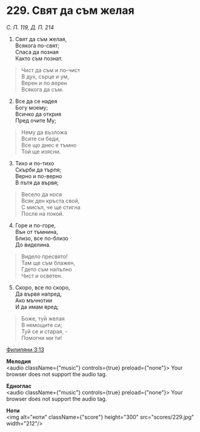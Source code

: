 # 229. Свят да съм желая

_С. П. 119, Д. П. 214_

1. Свят да съм желая,  
Всякога по-свят;  
Спаса да позная  
Както съм познат.  

> Чист да съм и по-чист  
> В дух, сърце и ум,  
> Верен и по верен  
> Всякога да съм.  

2. Все да се надея  
Богу моему;  
Всичко да открия  
Пред очите Му;  

> Нему да възложа  
> Всите си беди,  
> Все що днес е тъмно  
> Той ще изясни.  

3. Тихо и по-тихо  
Скърби да търпя;  
Верно и по-верно  
В пътя да вървя;  

> Весело да нося  
> Всяк ден кръста свой,  
> С мисъл, че ще стигна  
> После на покой.  

4. Горе и по-горе,  
Вън от тъмнина,  
Близо, все по-близо  
До виделина.  

> Видело пресвято!  
> Там ще съм блажен,  
> Гдето съм напълно  
> Чист и осветен.  

5. Скоро, все по скоро,  
Да вървя напред,  
Ако мъчнотии  
И да имам вред;  

> Боже, туй желая  
> В немощите си;  
> Туй се и старая, -  
> Помогни ми ти!

[Филипяни 3:13](http://biblia.bg/index.php?k=57&g=3&s=13)

**Мелодия**  
<audio className={"music"} controls={true} preload={"none"}>
    <source src="mp3/229.mp3" type="audio/mpeg"/>
    Your browser does not support the audio tag.
</audio>

**Едноглас**  
<audio className={"music"} controls={true} preload={"none"}>
    <source src="transp/229.mp3" type="audio/mpeg"/>
    Your browser does not support the audio tag.
</audio>

**Ноти**  
<img alt="ноти" className={"score"} height="300" src="scores/229.jpg" width="212"/>
